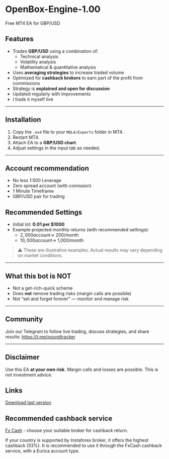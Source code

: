 # OpenBox-Engine-1.00
Free MT4 EA for GBP/USD

## Features
- Trades **GBP/USD** using a combination of:
  - Technical analysis  
  - Volatility analysis  
  - Mathematical & quantitative analysis  
- Uses **averaging strategies** to increase traded volume  
- Optimized for **cashback brokers** to earn part of the profit from commissions  
- Strategy is **explained and open for discussion**  
- Updated regularly with improvements  
- I trade it myself live  

---

## Installation
1. Copy the `.ex4` file to your `MQL4/Experts` folder in MT4.  
2. Restart MT4.  
3. Attach EA to a **GBP/USD chart**.  
4. Adjust settings in the input tab as needed.  

---

## Account recommendation

- No less 1:500 Leverage
- Zero spread account (with comission)
- 1 Minute Timeframe
- GBP/USD pair for trading


## Recommended Settings
- Initial lot: **0.01 per $1000**  
- Example projected monthly returns (with recommended settings):  
  - $2,000 account → ~$200/month  
  - $10,000 account → ~$1,000/month  

> ⚠️ These are illustrative examples. Actual results may vary depending on market conditions.  

---

## What this bot is NOT
- Not a get-rich-quick scheme  
- Does **not** remove trading risks (margin calls are possible)  
- Not “set and forget forever” — monitor and manage risk  

---

## Community
Join our Telegram to follow live trading, discuss strategies, and share results:  https://t.me/poundtracker

---

## Disclaimer

Use this EA **at your own risk**. Margin calls and losses are possible. This is not investment advice.

## Links 

[Download last version](https://github.com/Sajy111/OpenBox-Engine-MT4-1.00/releases/download/v1.0/OpenBox_Engine_mt4_ea.ex4)

## Recommended cashback service

[Fx Cash](https://fxcash.net/?id=X63320) - choose your suitable broker for cashback return. 

If your country is supported by Instaforex broker, it offers the highest cashback (53%). It is recommended to use it through the FxCash cashback service, with a Eurica account type.





